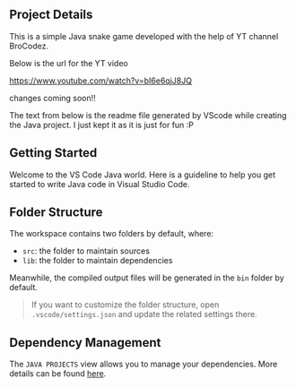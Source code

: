 ## Project Details
This is a simple Java snake game developed with the help of YT channel BroCodez.

Below is the url for the YT video

https://www.youtube.com/watch?v=bI6e6qjJ8JQ

changes coming soon!!

The text from below is the readme file generated by VScode while creating the Java project. I just kept it as it is just for fun :P

## Getting Started

Welcome to the VS Code Java world. Here is a guideline to help you get started to write Java code in Visual Studio Code.

## Folder Structure

The workspace contains two folders by default, where:

- `src`: the folder to maintain sources
- `lib`: the folder to maintain dependencies

Meanwhile, the compiled output files will be generated in the `bin` folder by default.

> If you want to customize the folder structure, open `.vscode/settings.json` and update the related settings there.

## Dependency Management

The `JAVA PROJECTS` view allows you to manage your dependencies. More details can be found [here](https://github.com/microsoft/vscode-java-dependency#manage-dependencies).
